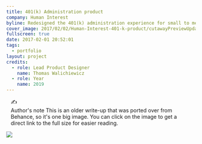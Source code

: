 ```yaml
---
title: 401(k) Administration product
company: Human Interest
byline: Redesigned the 401(k) administration experience for small to medium businesses, creating an intuitive platform that simplifies complex financial processes while maintaining robust functionality and compliance requirements
cover_image: 2017/02/02/Human-Interest-401-k-product/cutawayPreviewUpdated.jpg
fullscreen: true
date: 2017-02-01 20:52:01
tags:
  - portfolio
layout: project
credits:
  - role: Lead Product Designer
    name: Thomas Walichiewicz
  - role: Year
    name: 2019
---
```


<style>
  .alert {
    margin-left: 12px;
 margin-right: 12px;
  }
</style>

<div class="alert alert-default">
  <div class="alert-inner">
    <div class="alert-icon">
      ✍️
    </div>
    <div class="alert-gutter"></div>
    <div class="alert-copy">
      <span class="alert-copy-title">Author's note</span>
      <span class="alert-copy-body">This is an older write-up that was ported over from Behance, so it's one big image. You can click on the image to get a direct link to the full size for easier reading.</span>
    </div>
  </div>
</div>

[![](cutaway.jpg)](cutaway.jpg)
